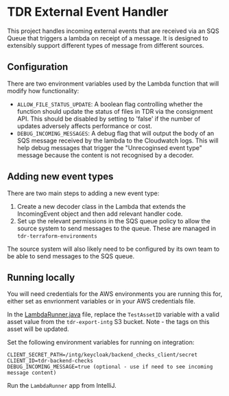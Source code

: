 # TDR External Event Handler
This project handles incoming external events that are received via an SQS Queue that triggers a lambda on receipt of a message. It is designed to extensibly support different types of message from different sources. 

## Configuration
There are two environment variables used by the Lambda function that will modify how functionality:

* `ALLOW_FILE_STATUS_UPDATE`: A boolean flag controlling whether the function should update the status of files in TDR via the consignment API. This should be disabled by setting to 'false' if the number of updates adversely affects performance or cost.  
* `DEBUG_INCOMING_MESSAGES`: A debug flag that will output the body of an SQS message received by the lambda to the Cloudwatch logs. This will help debug messages that trigger the "Unrecoginsed event type" message because the content is not recognised by a decoder.

## Adding new event types
There are two main steps to adding a new event type:

1. Create a new decoder class in the Lambda that extends the IncomingEvent object and then add relevant handler code.
2. Set up the relevant permissions in the SQS queue policy to allow the source system to send messages to the queue. These are managed in `tdr-terraform-environments`

The source system will also likely need to be configured by its own team to be able to send messages to the SQS queue. 

## Running locally
You will need credentials for the AWS environments you are running this for, either set as envrionment variables or in your AWS credentials file.

In the [LambdaRunner.java](src/main/scala/uk/gov/nationalarchives/externalevent/LambdaRunner.scala) file, replace the `TestAssetID` variable with a valid asset value from the `tdr-export-intg` S3 bucket. Note - the tags on this asset will be updated.

Set the following environment variables for running on integration:
```
CLIENT_SECRET_PATH=/intg/keycloak/backend_checks_client/secret
CLIENT_ID=tdr-backend-checks
DEBUG_INCOMING_MESSAGE=true (optional - use if need to see incoming message content)
```
Run the `LambdaRunner` app from IntelliJ.
